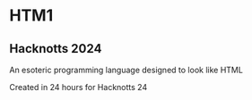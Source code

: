 # HTM1

## Hacknotts 2024

An esoteric programming language designed to look like HTML

Created in 24 hours for Hacknotts 24